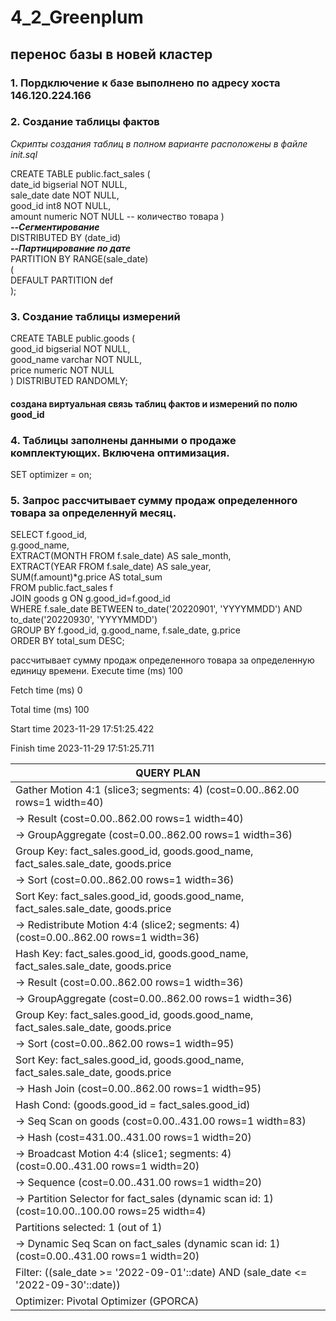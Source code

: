 # 4_2_Greenplum
## перенос базы в новей кластер

### 1. Пордключение к базе выполнено по адресу хоста 146.120.224.166  

### 2. Создание таблицы фактов  
_Скрипты создания таблиц в полном варианте расположены в файле init.sql_

CREATE TABLE public.fact_sales (  
	date_id bigserial NOT NULL,  
	sale_date date NOT NULL,  
	good_id int8 NOT NULL,  
	amount numeric NOT NULL -- количество товара 
)  
___--Сегментирование___  
DISTRIBUTED BY (date_id)  
___--Партицирование по дате___  
PARTITION BY RANGE(sale_date)   
          (  
          DEFAULT PARTITION def  
          );  

### 3. Создание таблицы измерений 
CREATE TABLE public.goods (  
	good_id bigserial NOT NULL,  
	good_name varchar NOT NULL,  
	price numeric NOT NULL  
)
DISTRIBUTED RANDOMLY;  
#### создана виртуальная связь таблиц фактов и измерений по полю good_id  

### 4. Таблицы заполнены данными о продаже комплектующих. Включена оптимизация.  
SET optimizer = on;  

### 5. Запрос рассчитывает сумму продаж определенного товара за определеннуй месяц.
SELECT f.good_id,   
       g.good_name,   
       EXTRACT(MONTH FROM f.sale_date) AS sale_month,  
       EXTRACT(YEAR FROM f.sale_date) AS sale_year,  
       SUM(f.amount)*g.price AS total_sum  
FROM public.fact_sales f  
   JOIN goods g ON g.good_id=f.good_id  
WHERE f.sale_date BETWEEN to_date('20220901', 'YYYYMMDD')  AND  to_date('20220930', 'YYYYMMDD')  
GROUP BY f.good_id, g.good_name, f.sale_date, g.price  
ORDER BY total_sum DESC;  

рассчитывает сумму продаж определенного товара за определенную единицу времени.
Execute time (ms)	100

Fetch time (ms)	0

Total time (ms)	100

Start time	                2023-11-29 17:51:25.422

Finish time	2023-11-29 17:51:25.711

|QUERY PLAN                                                                                                                                                          |
|--------------------------------------------------------------------------------------------------------------------------------------------------------------------|
|Gather Motion 4:1  (slice3; segments: 4)  (cost=0.00..862.00 rows=1 width=40)                                                                                       |
|  ->  Result  (cost=0.00..862.00 rows=1 width=40)                                                                                                                   |
|        ->  GroupAggregate  (cost=0.00..862.00 rows=1 width=36)                                                                                                     |
|              Group Key: fact_sales.good_id, goods.good_name, fact_sales.sale_date, goods.price                                                                     |
|              ->  Sort  (cost=0.00..862.00 rows=1 width=36)                                                                                                         |
|                    Sort Key: fact_sales.good_id, goods.good_name, fact_sales.sale_date, goods.price                                                                |
|                    ->  Redistribute Motion 4:4  (slice2; segments: 4)  (cost=0.00..862.00 rows=1 width=36)                                                         |
|                          Hash Key: fact_sales.good_id, goods.good_name, fact_sales.sale_date, goods.price                                                          |
|                          ->  Result  (cost=0.00..862.00 rows=1 width=36)                                                                                           |
|                                ->  GroupAggregate  (cost=0.00..862.00 rows=1 width=36)                                                                             |
|                                      Group Key: fact_sales.good_id, goods.good_name, fact_sales.sale_date, goods.price                                             |
|                                      ->  Sort  (cost=0.00..862.00 rows=1 width=95)                                                                                 |
|                                            Sort Key: fact_sales.good_id, goods.good_name, fact_sales.sale_date, goods.price                                        |
|                                            ->  Hash Join  (cost=0.00..862.00 rows=1 width=95)                                                                      |
|                                                  Hash Cond: (goods.good_id = fact_sales.good_id)                                                                   |
|                                                  ->  Seq Scan on goods  (cost=0.00..431.00 rows=1 width=83)                                                        |
|                                                  ->  Hash  (cost=431.00..431.00 rows=1 width=20)                                                                   |
|                                                        ->  Broadcast Motion 4:4  (slice1; segments: 4)  (cost=0.00..431.00 rows=1 width=20)                        |
|                                                              ->  Sequence  (cost=0.00..431.00 rows=1 width=20)                                                     |
|                                                                    ->  Partition Selector for fact_sales (dynamic scan id: 1)  (cost=10.00..100.00 rows=25 width=4)|
|                                                                          Partitions selected: 1 (out of 1)                                                         |
|                                                                    ->  Dynamic Seq Scan on fact_sales (dynamic scan id: 1)  (cost=0.00..431.00 rows=1 width=20)    |
|                                                                          Filter: ((sale_date >= '2022-09-01'::date) AND (sale_date <= '2022-09-30'::date))         |
|Optimizer: Pivotal Optimizer (GPORCA)                                                                                                                               |
